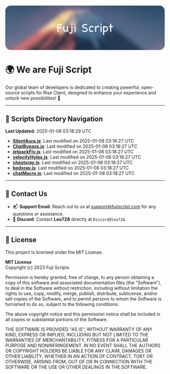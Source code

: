 ![Banner](.github/b.webp)

# 🌍 **We are Fuji Script**

Our global team of developers is dedicated to creating powerful, open-source scripts for Rise Client, designed to enhance your experience and unlock new possibilities! 🌟

---
<!-- SCRIPTS_NAVIGATION_START -->
## 📂 **Scripts Directory Navigation**

**Last Updated**: 2025-01-08 03:18:29 UTC

- **[SilentAura.js](scripts/SilentAura.js)**: Last modified on 2025-01-08 03:18:27 UTC
- **[ChatBypass.js](scripts/ChatBypass.js)**: Last modified on 2025-01-08 03:18:27 UTC
- **[jetpackFly.js](scripts/jetpackFly.js)**: Last modified on 2025-01-08 03:18:27 UTC
- **[velocityHylex.js](scripts/velocityHylex.js)**: Last modified on 2025-01-08 03:18:27 UTC
- **[chestxray.js](scripts/chestxray.js)**: Last modified on 2025-01-08 03:18:27 UTC
- **[bedxray.js](scripts/bedxray.js)**: Last modified on 2025-01-08 03:18:27 UTC
- **[chatMacro.js](scripts/chatMacro.js)**: Last modified on 2025-01-08 03:18:27 UTC

<!-- SCRIPTS_NAVIGATION_END -->

---

## 💬 **Contact Us**  
- 📬 **Support Email**: Reach out to us at [support@fujiscript.com](mailto:support@fujiscript.com) for any questions or assistance.  
- 💬 **Discord**: Contact **Leo728** directly at `Discord@leo728`.

---

## 📜 **License**

This project is licensed under the MIT License.  

**MIT License**  
Copyright (c) 2023 Fuji Scripts  

Permission is hereby granted, free of charge, to any person obtaining a copy of this software and associated documentation files (the "Software"), to deal in the Software without restriction, including without limitation the rights to use, copy, modify, merge, publish, distribute, sublicense, and/or sell copies of the Software, and to permit persons to whom the Software is furnished to do so, subject to the following conditions:  

The above copyright notice and this permission notice shall be included in all copies or substantial portions of the Software.  

THE SOFTWARE IS PROVIDED "AS IS", WITHOUT WARRANTY OF ANY KIND, EXPRESS OR IMPLIED, INCLUDING BUT NOT LIMITED TO THE WARRANTIES OF MERCHANTABILITY, FITNESS FOR A PARTICULAR PURPOSE AND NONINFRINGEMENT. IN NO EVENT SHALL THE AUTHORS OR COPYRIGHT HOLDERS BE LIABLE FOR ANY CLAIM, DAMAGES OR OTHER LIABILITY, WHETHER IN AN ACTION OF CONTRACT, TORT OR OTHERWISE, ARISING FROM, OUT OF OR IN CONNECTION WITH THE SOFTWARE OR THE USE OR OTHER DEALINGS IN THE SOFTWARE.  
